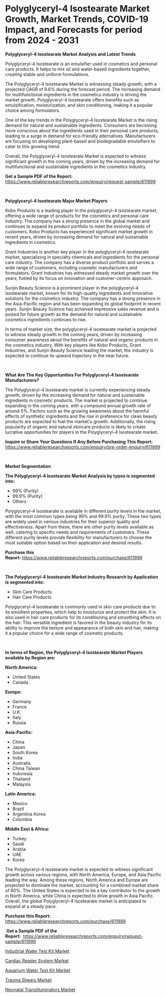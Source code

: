 <p><h1>Polyglyceryl-4 Isostearate Market Growth, Market Trends, COVID-19 Impact, and Forecasts for period from 2024 - 2031</h1></p><p><strong>Polyglyceryl-4 Isostearate Market Analysis and Latest Trends</strong></p>
<p><p>Polyglyceryl-4 Isostearate is an emulsifier used in cosmetics and personal care products. It helps to mix oil and water-based ingredients together, creating stable and uniform formulations. </p><p>The Polyglyceryl-4 Isostearate Market is witnessing steady growth, with a projected CAGR of 6.6% during the forecast period. The increasing demand for multifunctional ingredients in the cosmetics industry is driving the market growth. Polyglyceryl-4 Isostearate offers benefits such as emulsification, moisturization, and skin conditioning, making it a popular choice among formulators.</p><p>One of the key trends in the Polyglyceryl-4 Isostearate Market is the rising demand for natural and sustainable ingredients. Consumers are becoming more conscious about the ingredients used in their personal care products, leading to a surge in demand for eco-friendly alternatives. Manufacturers are focusing on developing plant-based and biodegradable emulsifiers to cater to this growing trend.</p><p>Overall, the Polyglyceryl-4 Isostearate Market is expected to witness significant growth in the coming years, driven by the increasing demand for multifunctional and sustainable ingredients in the cosmetics industry.</p></p>
<p><strong>Get a Sample PDF of the Report:&nbsp;</strong> <a href="https://www.reliableresearchreports.com/enquiry/request-sample/611999">https://www.reliableresearchreports.com/enquiry/request-sample/611999</a></p>
<p>&nbsp;</p>
<p><strong>Polyglyceryl-4 Isostearate Major Market Players</strong></p>
<p><p>Kobo Products is a leading player in the polyglyceryl-4 isostearate market, offering a wide range of products for the cosmetics and personal care industry. The company has a strong presence in the global market and continues to expand its product portfolio to meet the evolving needs of customers. Kobo Products has experienced significant market growth in recent years, driven by increasing demand for natural and sustainable ingredients in cosmetics.</p><p>Grant Industries is another key player in the polyglyceryl-4 isostearate market, specializing in specialty chemicals and ingredients for the personal care industry. The company has a diverse product portfolio and serves a wide range of customers, including cosmetic manufacturers and formulators. Grant Industries has witnessed steady market growth over the years, fueled by its focus on innovation and customer-centric approach.</p><p>Sunjin Beauty Science is a prominent player in the polyglyceryl-4 isostearate market, known for its high-quality ingredients and innovative solutions for the cosmetics industry. The company has a strong presence in the Asia-Pacific region and has been expanding its global footprint in recent years. Sunjin Beauty Science has achieved impressive sales revenue and is poised for future growth as the demand for natural and sustainable cosmetics ingredients continues to rise.</p><p>In terms of market size, the polyglyceryl-4 isostearate market is projected to witness steady growth in the coming years, driven by increasing consumer awareness about the benefits of natural and organic products in the cosmetics industry. With key players like Kobo Products, Grant Industries, and Sunjin Beauty Science leading the market, the industry is expected to continue its upward trajectory in the near future.</p></p>
<p>&nbsp;</p>
<p><strong>What Are The Key Opportunities For Polyglyceryl-4 Isostearate Manufacturers?</strong></p>
<p><p>The Polyglyceryl-4 Isostearate market is currently experiencing steady growth, driven by the increasing demand for natural and sustainable ingredients in cosmetic products. The market is projected to continue expanding in the coming years, with a compound annual growth rate of around 5%. Factors such as the growing awareness about the harmful effects of synthetic ingredients and the rise in preference for clean beauty products are expected to fuel the market's growth. Additionally, the rising popularity of organic and natural skincare products is likely to create lucrative opportunities for players in the Polyglyceryl-4 Isostearate market.</p></p>
<p><strong>Inquire or Share Your Questions If Any Before Purchasing This Report:</strong> <a href="https://www.reliableresearchreports.com/enquiry/pre-order-enquiry/611999">https://www.reliableresearchreports.com/enquiry/pre-order-enquiry/611999</a></p>
<p>&nbsp;</p>
<p><strong>Market Segmentation</strong></p>
<p><strong>The Polyglyceryl-4 Isostearate Market Analysis by types is segmented into:</strong></p>
<p><ul><li>99% (Purity)</li><li>99.9% (Purity)</li><li>Others</li></ul></p>
<p><p>Polyglyceryl-4 Isostearate is available in different purity levels in the market, with the most common types being 99% and 99.9% purity. These two types are widely used in various industries for their superior quality and effectiveness. Apart from these, there are other purity levels available as well, catering to specific needs and requirements of customers. These different purity levels provide flexibility for manufacturers to choose the most suitable option based on their application and desired results.</p></p>
<p><strong>Purchase this Report:&nbsp;</strong><a href="https://www.reliableresearchreports.com/purchase/611999">https://www.reliableresearchreports.com/purchase/611999</a></p>
<p>&nbsp;</p>
<p><strong>The Polyglyceryl-4 Isostearate Market Industry Research by Application is segmented into:</strong></p>
<p><ul><li>Skin Care Products</li><li>Hair Care Products</li></ul></p>
<p><p>Polyglyceryl-4 Isostearate is commonly used in skin care products due to its emollient properties, which help to moisturize and protect the skin. It is also used in hair care products for its conditioning and smoothing effects on the hair. This versatile ingredient is favored in the beauty industry for its ability to improve the texture and appearance of both skin and hair, making it a popular choice for a wide range of cosmetic products.</p></p>
<p>&nbsp;</p>
<p><strong>In terms of Region, the Polyglyceryl-4 Isostearate Market Players available by Region are:</strong></p>
<p>
    <p> <strong> North America: </strong>
        <ul>
            <li>United States</li>
            <li>Canada</li>
        </ul>
        </p> 
    <p> <strong> Europe: </strong>
        <ul>
            <li>Germany</li>
            <li>France</li>
            <li>U.K.</li>
            <li>Italy</li>
            <li>Russia</li>
        </ul>
        </p> 
    <p> <strong> Asia-Pacific: </strong>
        <ul>
            <li>China</li>
            <li>Japan</li>
            <li>South Korea</li>
            <li>India</li>
            <li>Australia</li>
            <li>China Taiwan</li>
            <li>Indonesia</li>
            <li>Thailand</li>
            <li>Malaysia</li>
        </ul>
        </p> 
    <p> <strong> Latin America: </strong>
        <ul>
            <li>Mexico</li>
            <li>Brazil</li>
            <li>Argentina Korea</li>
            <li>Colombia</li>
        </ul>
        </p> 
    <p> <strong> Middle East & Africa: </strong>
        <ul>
            <li>Turkey</li>
            <li>Saudi</li>
            <li>Arabia</li>
            <li>UAE</li>
            <li>Korea</li>
        </ul>
    </p>
    </p>
<p><p>The Polyglyceryl-4 Isostearate market is expected to witness significant growth across various regions, with North America, Europe, and Asia Pacific leading the way. Among these regions, North America and Europe are projected to dominate the market, accounting for a combined market share of 60%. The United States is expected to be a key contributor to the growth in North America, while China is expected to drive growth in Asia Pacific. Overall, the global Polyglyceryl-4 Isostearate market is anticipated to expand at a steady pace.</p></p>
<p><strong>Purchase this Report: </strong><a href="https://www.reliableresearchreports.com/purchase/611999">https://www.reliableresearchreports.com/purchase/611999</a></p>
<p>&nbsp;<strong>Get a Sample PDF of the Report:&nbsp;&nbsp;</strong><a href="https://www.reliableresearchreports.com/enquiry/request-sample/611999">https://www.reliableresearchreports.com/enquiry/request-sample/611999</a></p>
<p><strong></strong></p>
<p><p><a href="https://medium.com/@jensenklein/industrial-water-test-kit-market-competitive-analysis-market-trends-and-forecast-to-2031-0d3f7bfd95dd">Industrial Water Test Kit Market</a></p><p><a href="https://medium.com/@ashlybednar2023/cardiac-reader-system-market-size-reveals-the-best-marketing-channels-in-global-industry-64bc76384ddf">Cardiac Reader System Market</a></p><p><a href="https://medium.com/@jensenklein/aquarium-water-test-kit-market-exploring-market-share-market-trends-and-future-growth-95e8d7bb1ce1">Aquarium Water Test Kit Market</a></p><p><a href="https://medium.com/@elyssablick/trauma-shears-market-exploring-market-share-market-trends-and-future-growth-17ad7f1f327a">Trauma Shears Market</a></p><p><a href="https://medium.com/@elyssablick/neonatal-transilluminators-market-insights-into-market-cagr-market-trends-and-growth-strategies-66e72c32bb2a">Neonatal Transilluminators Market</a></p></p>